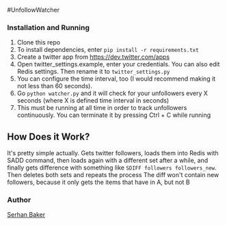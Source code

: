 #UnfollowWatcher

### Installation and Running

1. Clone this repo
2. To install dependencies, enter `pip install -r requirements.txt` 
3. Create a twitter app from https://dev.twitter.com/apps
4. Open twitter_settings.example, enter your credentials. You can also edit Redis settings. Then rename it to `twitter_settings.py`
5. You can configure the time interval, too (I would recommend making it not less than 60 seconds).
6. Go `python watcher.py` and it will check for your unfollowers every X seconds (where X is defined time interval in seconds)
7. This must be running at all time in order to track unfollowers continuously. You can terminate it by pressing Ctrl + C while running 

## How Does it Work?

It's pretty simple actually. Gets twitter followers, loads them into Redis with SADD command, then loads again with a different set after a while, 
and finally gets difference with something like `SDIFF followers followers_new`. Then deletes both sets and repeats the process
The diff won't contain new followers, because it only gets the items that have in A, but not B

### Author
[Serhan Baker](http://serhanbaker.com)
